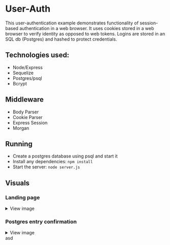 # User-Auth
This user-authentication example demonstrates functionality of session-based authentication in a web browser.  It uses cookies stored in a web browser to verify identity as opposed to web tokens.  Logins are stored in an SQL db (Postgres) and hashed to protect credentials.

## Technologies used:
* Node/Express
* Sequelize
* Postgres/psql
* Bcrypt

## Middleware
* Body Parser
* Cookie Parser
* Express Session
* Morgan

## Running 
* Create a postgres database using psql and start it
* Install any dependencies: ``npm install``
* Start the server: ``node server.js``


## Visuals

### Landing page
<details><summary>View image</summary>

![Landing Page](https://user-images.githubusercontent.com/29722295/72854183-7e36b000-3c68-11ea-80b2-22766acd41e1.png)
</details>

### Postgres entry confirmation
<details><summary>View image</summary>
  
![DB entry](https://user-images.githubusercontent.com/29722295/72925503-aa553e00-3d07-11ea-8f10-f182698a6415.png)
</details>
asd
